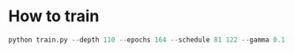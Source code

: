 # How to train
``` python
python train.py --depth 110 --epochs 164 --schedule 81 122 --gamma 0.1 --wd 1e-4 --dataroot /path/to/data
```